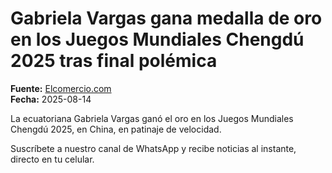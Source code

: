 # Gabriela Vargas gana medalla de oro en los Juegos Mundiales Chengdú 2025 tras final polémica

**Fuente:** [Elcomercio.com](https://www.elcomercio.com/deportes/otros/gabriela-vargas-medalla-oro-juegos-mundiales-polemica-2025/)  
**Fecha:** 2025-08-14

La ecuatoriana Gabriela Vargas ganó el oro en los Juegos Mundiales Chengdú 2025, en China, en patinaje de velocidad.

Suscríbete a nuestro canal de WhatsApp y recibe noticias al instante, directo en tu
 celular.
